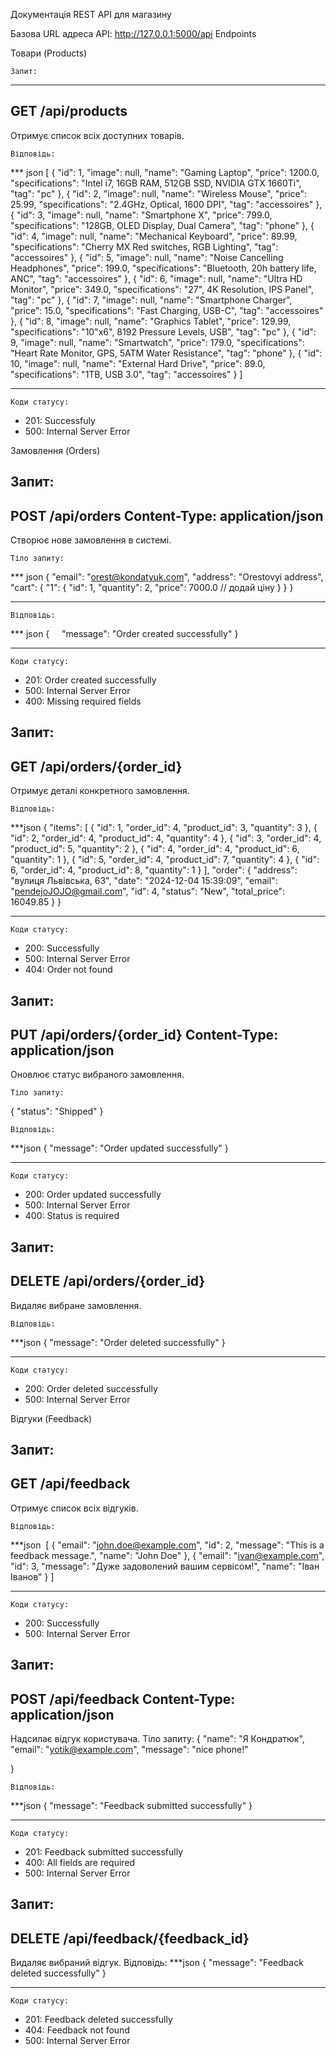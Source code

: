 Документація REST API для магазину

Базова URL адреса API:
 http://127.0.0.1:5000/api
Endpoints

Товари (Products)

	Запит:
---------------------------------------------------------
GET	/api/products
---------------------------------------------------------
Отримує список всіх доступних товарів.

	Відповідь:
*** json
[
    {
        "id": 1,
        "image": null,
        "name": "Gaming Laptop",
        "price": 1200.0,
        "specifications": "Intel i7, 16GB RAM, 512GB SSD, NVIDIA GTX 1660Ti",
        "tag": "pc"
    },
    {
        "id": 2,
        "image": null,
        "name": "Wireless Mouse",
        "price": 25.99,
        "specifications": "2.4GHz, Optical, 1600 DPI",
        "tag": "accessoires"
    },
    {
        "id": 3,
        "image": null,
        "name": "Smartphone X",
        "price": 799.0,
        "specifications": "128GB, OLED Display, Dual Camera",
        "tag": "phone"
    },
    {
        "id": 4,
        "image": null,
        "name": "Mechanical Keyboard",
        "price": 89.99,
        "specifications": "Cherry MX Red switches, RGB Lighting",
        "tag": "accessoires"
    },
    {
        "id": 5,
        "image": null,
        "name": "Noise Cancelling Headphones",
        "price": 199.0,
        "specifications": "Bluetooth, 20h battery life, ANC",
        "tag": "accessoires"
    },
    {
        "id": 6,
        "image": null,
        "name": "Ultra HD Monitor",
        "price": 349.0,
        "specifications": "27\", 4K Resolution, IPS Panel",
        "tag": "pc"
    },
    {
        "id": 7,
        "image": null,
        "name": "Smartphone Charger",
        "price": 15.0,
        "specifications": "Fast Charging, USB-C",
        "tag": "accessoires"
    },
    {
        "id": 8,
        "image": null,
        "name": "Graphics Tablet",
        "price": 129.99,
        "specifications": "10\"x6\", 8192 Pressure Levels, USB",
        "tag": "pc"
    },
    {
        "id": 9,
        "image": null,
        "name": "Smartwatch",
        "price": 179.0,
        "specifications": "Heart Rate Monitor, GPS, 5ATM Water Resistance",
        "tag": "phone"
    },
    {
        "id": 10,
        "image": null,
        "name": "External Hard Drive",
        "price": 89.0,
        "specifications": "1TB, USB 3.0",
        "tag": "accessoires"
    }
]
***
	Коди статусу:
- 201:  Successfuly
- 500:  Internal Server Error



Замовлення (Orders)

Запит:
---------------------------------------------------------
POST	/api/orders
Content-Type: application/json
---------------------------------------------------------
Створює нове замовлення в системі.

	Тіло запиту:
*** json
{
  "email": "orest@kondatyuk.com",
  "address": "Orestovyi address",
  "cart": {
    "1": {
      "id": 1,
      "quantity": 2,
      "price": 7000.0  // додай ціну
    }
  }
}

***

	Відповідь:
*** json
{
    "message": "Order created successfully"
}
***

	Коди статусу:
- 201:  Order created successfully
- 500:  Internal Server Error
- 400:  Missing required fields





Запит:
---------------------------------------------------------
GET	/api/orders/{order_id}
---------------------------------------------------------
Отримує деталі конкретного замовлення.

	Відповідь:
***json
{
    "items": [
        {
            "id": 1,
            "order_id": 4,
            "product_id": 3,
            "quantity": 3
        },
        {
            "id": 2,
            "order_id": 4,
            "product_id": 4,
            "quantity": 4
        },
        {
            "id": 3,
            "order_id": 4,
            "product_id": 5,
            "quantity": 2
        },
        {
            "id": 4,
            "order_id": 4,
            "product_id": 6,
            "quantity": 1
        },
        {
            "id": 5,
            "order_id": 4,
            "product_id": 7,
            "quantity": 4
        },
        {
            "id": 6,
            "order_id": 4,
            "product_id": 8,
            "quantity": 1
        }
    ],
    "order": {
        "address": "вулиця Львівська, 63",
        "date": "2024-12-04 15:39:09",
        "email": "pendejoJOJO@gmail.com",
        "id": 4,
        "status": "New",
        "total_price": 16049.85
    }
}
***
	Коди статусу:
- 200:  Successfully
- 500:  Internal Server Error
- 404:  Order not found


Запит:
---------------------------------------------------------
PUT	/api/orders/{order_id}
Content-Type: application/json
---------------------------------------------------------
Оновлює статус вибраного замовлення.

	Тіло запиту:
{
  "status": "Shipped"
}

	Відповідь:
***json
{
    "message": "Order updated successfully"
}
***
	Коди статусу:
- 200:  Order updated successfully
- 500:  Internal Server Error
- 400:  Status is required



Запит:
---------------------------------------------------------
DELETE	/api/orders/{order_id}
---------------------------------------------------------
Видаляє вибране замовлення.

	Відповідь:
***json
{
    "message": "Order deleted successfully"
}
***
	
	Коди статусу:
- 200:  Order deleted successfully
- 500:  Internal Server Error


Відгуки (Feedback)

Запит:
---------------------------------------------------------
GET	/api/feedback
---------------------------------------------------------
Отримує список всіх відгуків.

	Відповідь:
***json
 [
    {
        "email": "john.doe@example.com",
        "id": 2,
        "message": "This is a feedback message.",
        "name": "John Doe"
    },
    {
        "email": "ivan@example.com",
        "id": 3,
        "message": "Дуже задоволений вашим сервісом!",
        "name": "Іван Іванов"
    }
]
***
	Коди статусу:
- 200:  Successfully
- 500:  Internal Server Error

Запит:
---------------------------------------------------------
POST	/api/feedback
Content-Type: application/json
---------------------------------------------------------
Надсилає відгук користувача.
	Тіло запиту:
{
    "name": "Я Кондратюк",
    "email": "yotik@example.com",
    "message": "nice phone!"
    
}

	Відповідь:
***json
{
    "message": "Feedback submitted successfully"
}
***
	Коди статусу:
- 201:  Feedback submitted successfully
- 400: All fields are required
- 500:  Internal Server Error

Запит:
---------------------------------------------------------
DELETE  /api/feedback/{feedback_id}
---------------------------------------------------------
Видаляє вибраний відгук.
	Відповідь:
***json
{
    "message": "Feedback deleted successfully"
}
***
	Коди статусу:
- 201:  Feedback deleted successfully
- 404:  Feedback not found
- 500:  Internal Server Error